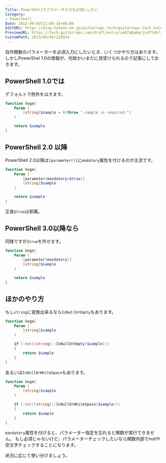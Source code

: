 ```yaml
---
Title: PowerShellでパラメータ入力を必須にしたい
Category:
- PowerShell
Date: 2013-09-03T21:09:34+09:00
EditURL: https://blog.hatena.ne.jp/guitarrapc_tech/guitarrapc-tech.hatenablog.com/atom/entry/6802418398340967696
PreviewURL: https://tech.guitarrapc.com/draft/entry/zeEZaQaHqrjLHTlkbfzOIpOG6Mk
CustomPath: 2013/09/03/210934
---
```


<!--
Date: 2013-09-03T21:09:34+09:00
URL: https://tech.guitarrapc.com/entry/2013/09/03/210934
-->

自作関数のパラメーターを必須入力にしたいとき、いくつかやり方はあります。
しかしPowerShel 1.0の情報が、何故かいまだに見受けられるので記事にしておきます。

## PowerShell 1.0では

デフォルトで例外をはきます。

```ps1
function hoge{
    Param (
        [string]$sample = $(throw "-sample is required.")
    )

    return $sample
}
```

## PowerShell 2.0 以降

PowerShell 2.0以降は`[parameter()]`に`madatory`属性を付けるのが主流です。

```ps1
function hoge{
    Param (
        [parameter(mandatory=$true)]
        [string]$sample
    )

    return $sample
}
```

正直`$true`は邪魔。

## PowerShell 3.0以降なら

同様ですが`$true`を外せます。

```ps1
function hoge{
    Param (
        [parameter(mandatory)]
        [string]$sample
    )

    return $sample
}
```

## ほかのやり方

もし`string`に変換出来るなら`IsNullOrEmpty`もあります。

```ps1
function hoge{
    Param (
        [string]$sample
    )

    if (-not([string]::IsNullOrEmpty($sample)))
    {
        return $sample
    }
}
```


あるいは`IsNullOrWhiteSpace`もあります。

```ps1
function hoge{
    Param (
        [string]$sample
    )

    if (-not([string]::IsNullOrWhiteSpace($sample)))
    {
        return $sample
    }
}
```


`mandatory`属性を付けると、パラメーター指定を忘れると関数が実行できません。
もし必須じゃないけど、パラメーターチェックしたいなら関数内部でnullや空文字チェックすることになります。

状況に応じて使い分けましょう。

